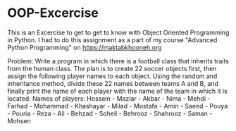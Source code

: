 # OOP-Excercise
This is an Excercise to get to get to know with Object Oriented Programming in Python.
I had to do this assignment as a part of my course "Advanced Python Programming" on https://maktabkhooneh.org

Problem: 
Write a program in which there is a football class that inherits traits from the human class.
The plan is to create 22 soccer objects first, then assign the following player names to each object. Using the random and inheritance method, divide these 22 names between teams A and B, and finally print the name of each player with the name of the team in which it is located.
Names of players:
Hossein - Maziar - Akbar - Nima - Mehdi - Farhad - Mohammad - Khashayar - Milad - Mostafa - Amin - Saeed - Pouya - Pouria - Reza - Ali - Behzad - Soheil - Behrooz - Shahrooz - Saman - Mohsen

